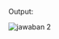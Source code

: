 Output:

![jawaban 2](https://github.com/user-attachments/assets/c73c6998-ed53-476b-80ac-7aece521c2ab)
